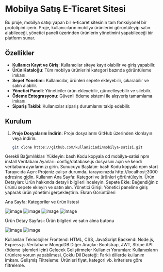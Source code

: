 # **Mobilya Satış E-Ticaret Sitesi**

Bu proje, mobilya satışı yapan bir e-ticaret sitesinin tam fonksiyonel bir prototipini içerir. Proje, kullanıcıların mobilya ürünlerini görüntüleyip satın alabileceği, yönetici paneli üzerinden ürünlerin yönetimini yapabileceği bir platform sunar.

## **Özellikler**

- **Kullanıcı Kayıt ve Giriş**: Kullanıcılar siteye kayıt olabilir ve giriş yapabilir.
- **Ürün Kataloğu**: Tüm mobilya ürünlerini kategori bazında görüntüleme imkanı.
- **Sepet Yönetimi**: Kullanıcılar, ürünleri sepete ekleyebilir, çıkarabilir ve satın alabilir.
- **Yönetici Paneli**: Yöneticiler ürün ekleyebilir, güncelleyebilir ve silebilir.
- **Ödeme Entegrasyonu**: Güvenli ödeme sistemi ile alışveriş tamamlama imkanı.
- **Sipariş Takibi**: Kullanıcılar sipariş durumlarını takip edebilir.

## **Kurulum**

1. **Proje Dosyalarını İndirin**: Proje dosyalarını GitHub üzerinden klonlayın veya indirin.
   ```bash
   git clone https://github.com/kullaniciadi/mobilya-satisi.git
Gerekli Bağımlılıkları Yükleyin:
bash
Kodu kopyala
cd mobilya-satisi
npm install
Veritabanı Ayarları: config/database.js dosyasını açın ve kendi veritabanı ayarlarınızı girin.
Sunucuyu Başlatın:
bash
Kodu kopyala
npm start
Tarayıcıda Açın: Projeniz çalışır durumda, tarayıcınızda http://localhost:3000 adresine gidin.
Kullanım
Ana Sayfa: Kategori ve ürünleri görüntüleyin.
Ürün Detayları: Ürün hakkında detaylı bilgileri inceleyin.
Sepete Ekle: Beğendiğiniz ürünü sepete ekleyin ve satın alın.
Yönetici Girişi: Yönetici paneline giriş yaparak ürün yönetimi gerçekleştirin.
Ekran Görüntüleri

Ana Sayfa: Kategoriler ve ürün listesi

![image](https://github.com/user-attachments/assets/b2237c1d-68fc-47a0-bb6c-5ee9ab0b8585)
![image](https://github.com/user-attachments/assets/6c36c38d-dcb8-42cf-9cb5-1008bf804ba1)
![image](https://github.com/user-attachments/assets/8b299dc5-fb5f-4a4b-b3d8-2bafd315cda0)
![image](https://github.com/user-attachments/assets/0efb41ae-bdcf-4188-a70f-b0ad5acf9dda)


Ürün Detay Sayfası: Ürün bilgileri ve satın alma butonu

![image](https://github.com/user-attachments/assets/ed00e8a5-0a93-47bc-b1c3-0efcdf3ad919)
![image](https://github.com/user-attachments/assets/27bc6973-2bcc-49b9-90c6-c1dda74d7ee1)

Kullanılan Teknolojiler
Frontend: HTML, CSS, JavaScript
Backend: Node.js, Express.js
Veritabanı: MongoDB
Diğer Araçlar: Bootstrap, JWT, Stripe API (ödeme işlemleri için)
Gelecek Geliştirmeler
Kullanıcı Yorumları: Kullanıcıların ürünlere yorum yapabilmesi.
Çoklu Dil Desteği: Farklı dillerde kullanım imkanı.
Gelişmiş Filtreleme: Ürünleri fiyat, kategori vb. kriterlere göre filtreleme.
